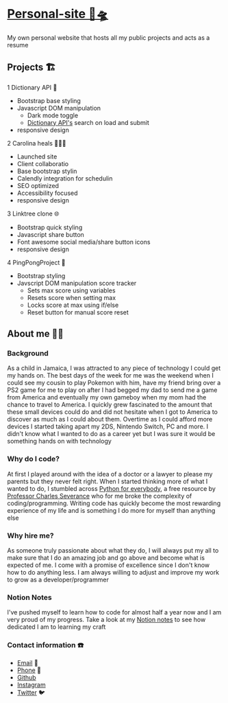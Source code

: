 <h1> <a href='https://jevonthompsonx.github.io/WebDevJev/' title='Click to go to website'> Personal-site  🐙🛸 </a> </h1>

My own personal website that hosts all my public projects and acts as a resume  

## Projects  🏗️

1 Dictionary API  📖

- Bootstrap base styling
- Javascript DOM manipulation
  - Dark mode toggle
  - [Dictionary API's](https://dictionaryapi.dev "link to dictionary API's homepage") search on load and submit
- responsive design

2 Carolina heals 🧘🏼‍♀️  

- Launched site
- Client collaboratio
- Base bootstrap stylin
- Calendly integration for schedulin
- SEO optimized
- Accessibility focused
- responsive design

3 Linktree clone  🌐

- Bootstrap quick styling
- Javascript share button
- Font awesome social media/share button icons
- responsive design

4 PingPongProject  🏓

- Bootstrap styling  
- Javscript DOM manipulation score tracker
  - Sets max score using variables
  - Resets score when setting max
  - Locks score at max using if/else
  - Reset button for manual score reset

## About me 👨‍💻

### Background

As a child in Jamaica, I was attracted to any piece of technology I could get my hands on. The best days
of the week for me was the weekend when I could see my cousin to play Pokemon with him, have my friend
bring over a PS2 game for me to play on after I had begged my dad to send me a game from America and
eventually my own gameboy when my mom had the chance to travel to America. I quickly grew fascinated to
the amount that these small devices could do and did not hesitate when I got to America to discover as
much as I could about them. Overtime as I could afford more devices I started taking apart my 2DS,
Nintendo Switch, PC and more. I didn't know what I wanted to do as a career yet but I was sure it would
be something hands on with technology

### Why do I code?

At first I played around with the idea of a doctor or a lawyer to please my parents but they never felt
right. When I started thinking more of what I wanted to do, I stumbled across [Python for everybody](https://www.py4e.com), a free resource by
[Professor Charles Severance](https://www.dr-chuck.com "Link to Professor Severance's personal page") who
for me broke the complexity of coding/programming. Writing code has quickly become the most rewarding
experience of my life and is something I do more for myself than anything else

### Why hire me?

As someone truly passionate about what they do, I will always put my all to make sure that I do an
amazing job and go above and become what is expected of me. I come with a promise of excellence since I
don't know how to do anything less. I am always willing to adjust and improve my work to grow as a
developer/programmer

### Notion Notes

I've pushed myself to learn how to code for almost half a year now and I am very proud of my progress.
Take a look at my [Notion notes](https://jthompsonx.notion.site/5a2c7eccfe684d76b6f1c05ac2767d37?v=86ef74930e3140cb8f4f3cd49d14ef84)  to see
how dedicated I am to learning my craft

### Contact information ☎️

- [Email](webdevjev@gmail.com 'My email: webdevjev@gmail.com')  📧
- [Phone](561-536-8248 'My phone number: 561-536-8248')  📱
- [Github](https://github.com/JevonThompsonx 'Link to my github')  
- [Instagram](https://www.instagram.com/jevonxt/ 'Link to my instagram')  
- [Twitter](https://twitter.com/JevonThompson12 'Link to my twitter')  🐦
